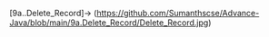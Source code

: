 [9a..Delete_Record]->
(https://github.com/Sumanthscse/Advance-Java/blob/main/9a.Delete_Record/Delete_Record.jpg)
